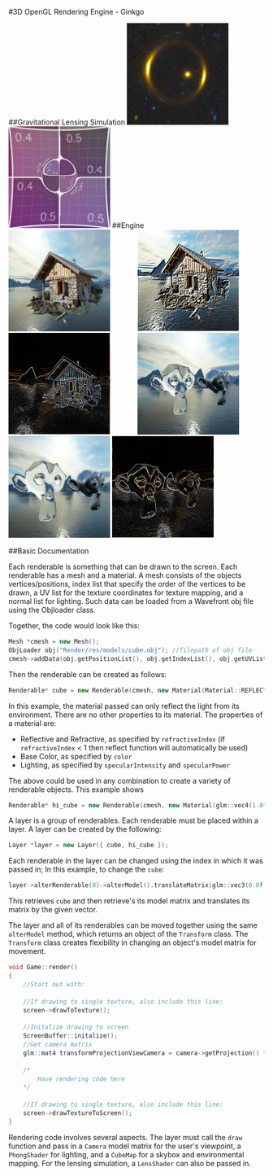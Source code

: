 #3D OpenGL Rendering Engine - Ginkgo

##Gravitational Lensing Simulation
<img src="https://raw.githubusercontent.com/adharsh/Render/master/Render/Render/examples/Lensing1.png" alt="Drawing" style="width: 200px; height:200px;  padding-right: 50px;"/>
<img src="https://raw.githubusercontent.com/adharsh/Render/master/Render/Render/examples/Lensing2.png" alt="Drawing" style="width: 200px; height:200px"/>
##Engine
<img src="https://raw.githubusercontent.com/adharsh/Render/master/Render/Render/examples/Chalet.bmp" alt="Drawing" style="width: 200px; height:200px;  padding-right: 50px;"/>
<img src="https://raw.githubusercontent.com/adharsh/Render/master/Render/Render/examples/Chalet-Emboss.bmp" alt="Drawing" style="width: 200px; height:200px"/>
<img src="https://raw.githubusercontent.com/adharsh/Render/master/Render/Render/examples/Chalet-EdgeDetection.bmp" alt="Drawing" style="width: 200px; height:200px;  padding-right: 50px;"/>
<img src="https://raw.githubusercontent.com/adharsh/Render/master/Render/Render/examples/Monkeys.bmp" alt="Drawing" style="width: 200px; height:200px"/>
<img src="https://raw.githubusercontent.com/adharsh/Render/master/Render/Render/examples/Monkey-GaussianBlur.bmp
" alt="Drawing" style="width: 200px; height:200px"/>
<img src="https://raw.githubusercontent.com/adharsh/Render/master/Render/Render/examples/Monkey-EdgeDetection.bmp" alt="Drawing" style="width: 200px; height:200px"/>

##Basic Documentation

Each renderable is something that can be drawn to the screen.
Each renderable has a mesh and a material.
A mesh consists of the objects vertices/positions, index list that specify the order of the vertices to be drawn, a UV list for the texture coordinates for texture mapping, and a normal list for lighting.
Such data can be loaded from a Wavefront obj file using the Objloader class.

Together, the code would look like this:
```c++
Mesh *cmesh = new Mesh();
ObjLoader obj("Render/res/models/cube.obj"); //filepath of obj file
cmesh->addData(obj.getPositionList(), obj.getIndexList(), obj.getUVList(), obj.getNormalList());
```

Then the renderable can be created as follows:
```c++
Renderable* cube = new Renderable(cmesh, new Material(Material::REFLECT));
```
In this example, the material passed can only reflect the light from its environment. There are no other properties to its material.
The properties of a material are:

- Reflective and Refractive, as specified by `refractiveIndex` (if `refractiveIndex` < 1 then reflect function will automatically be used)
- Base Color, as specified by `color`
- Lighting, as specified by `specularIntensity` and `specularPower`

The above could be used in any combination to create a variety of renderable objects.
This example shows 
```c++
Renderable* hi_cube = new Renderable(cmesh, new Material(glm::vec4(1.0f, 1.0f, 1.0f, 1.0f), new Texture("Render/res/textures/Hi.png")));
```

A layer is a group of renderables.
Each renderable must be placed within a layer.
A layer can be created by the following: 
```c++
Layer *layer = new Layer({ cube, hi_cube });
```
Each renderable in the layer can be changed using the index in which it was passed in;
In this example, to change the `cube`:
```c++
layer->alterRenderable(0)->alterModel().translateMatrix(glm::vec3(0.0f, -1.0f, -3.0f));
```
This retrieves `cube` and then retrieve's its model matrix and translates its matrix by the given vector.

The layer and all of its renderables can be moved together using the same `alterModel` method, which returns an object of the `Transform` class. The `Transform` class creates flexibility in changing an object's model matrix for movement. 

```c++
void Game::render()				
{	
	//Start out with:			
	
	//If drawing to single texture, also include this line:
	screen->drawToTexture();

	//Initalize drawing to screen	
	ScreenBuffer::initalize();	
	//Get camera matrix
	glm::mat4 transformProjectionViewCamera = camera->getProjection() * camera->getView() * camera->getCameraPositionTranslation();

	/*
		Have rendering code here
	*/

	//If drawing to single texture, also include this line:
	screen->drawTextureToScreen();
}
```


Rendering code involves several aspects. The layer must call the `draw` function and pass in a `Camera` model matrix for the user's viewpoint, a `PhongShader` for lighting, and a `CubeMap` for a skybox and environmental mapping. For the lensing simulation, a `LensShader` can also be passed in.